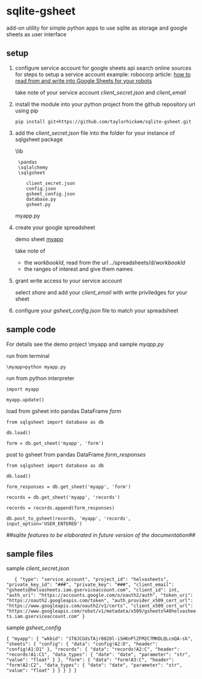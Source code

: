 # sqlite-gsheet
add-on utility for simple python apps to use sqlite as storage and google sheets as user interface

## setup

1. configure service account for google sheets api
    search online sources for steps to setup a service account 
       example: robocorp article: [how to read from and write into Google Sheets for your robots](https://robocorp.com/docs/development-guide/google-sheets/interacting-with-google-sheets)
    
    take note of your service account _client_secret.json_ and _client_email_
 
2. install the module into your python project from the github repository url using pip

     `pip install git+https://github.com/taylorhickem/sqlite-gsheet.git`

3. add the _client_secret.json_ file into the folder for your instance of sqlgsheet package

    
      \lib
      
        \pandas
        \sqlalchemy
        \sqlgsheet

           client_secret.json
           config.json
           gsheet_config.json
           database.py
           gsheet.py

    myapp.py
                 
4. create your google spreadsheet

    demo sheet [myapp](https://docs.google.com/spreadsheets/d/1T8JCGdsTAjr8820l-iSHKnPlZFM2C7MKDLQLcoQA-sk/) 
    
    take note of 
    * the _workbookId_, read from the url ../spreadsheets/d/_workbookId_
    * the ranges of interest and give them names

5. grant write access to your service account

   select _share_ and add your _client_email_ with write priviledges for your sheet

6. configure your _gsheet_config.json_ file to match your spreadsheet

## sample code

For details see the demo project \myapp
and sample _myapp.py_

run from terminal

`\myapp>python myapp.py`

run from python interpreter

`import myapp`

`myapp.update()`

load from gsheet into pandas DataFrame _form_

`from sqlgsheet import database as db`

`db.load()`

`form = db.get_sheet('myapp', 'form')`

post to gsheet from pandas DataFrame _form_responses_

`from sqlgsheet import database as db`

`db.load()`

`form_responses = db.get_sheet('myapp', 'form')`

`records = db.get_sheet('myapp', 'records')`

`records = records.append(form_responses)`

`db.post_to_gsheet(records,
                      'myapp',
                      'records',
                      input_option='USER_ENTERED')
`

_##sqlite features to be elaborated in future version of the documentation##_

## sample files

sample _client_secret.json_
    
`    {
  "type": "service_account",
  "project_id": "helvasheets",
  "private_key_id": "###",
  "private_key": "###",
  "client_email": "gsheets@helvasheets.iam.gserviceaccount.com",
  "client_id": int,
  "auth_uri": "https://accounts.google.com/o/oauth2/auth",
  "token_uri": "https://oauth2.googleapis.com/token",
  "auth_provider_x509_cert_url": "https://www.googleapis.com/oauth2/v1/certs",
  "client_x509_cert_url": "https://www.googleapis.com/robot/v1/metadata/x509/gsheets%40helvasheets.iam.gserviceaccount.com"
}
`

sample _gsheet_config_

`{
  "myapp": {
    "wkbid": "1T8JCGdsTAjr8820l-iSHKnPlZFM2C7MKDLQLcoQA-sk",
    "sheets": {
      "config": {
        "data": "config!A2:D",
        "header": "config!A1:D1"
      },
      "records": {
        "data": "records!A2:C",
        "header": "records!A1:C1",
        "data_types": {
          "date": "date",
          "parameter": "str",
          "value": "float"
        }
      },
      "form": {
        "data": "form!A3:C",
        "header": "form!A2:C2",
        "data_types": {
          "date": "date",
          "parameter": "str",
          "value": "float"
        }
      }
    }
  }
}
`